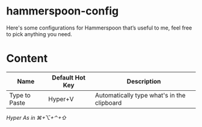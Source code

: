 # hammerspoon-config
Here's some configurations for Hammerspoon that’s useful to me, feel free to pick anything you need.
# Content
Name|Default Hot Key|Description
---|---|---
Type to Paste|Hyper+V|Automatically type what's in the clipboard

*Hyper As in ⌘+⌥+⌃+⇧*
